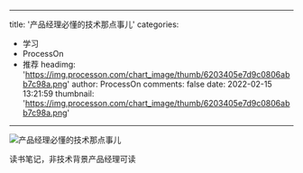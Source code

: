 
---
title: '产品经理必懂的技术那点事儿'
categories: 
 - 学习
 - ProcessOn
 - 推荐
headimg: 'https://img.processon.com/chart_image/thumb/6203405e7d9c0806abb7c98a.png'
author: ProcessOn
comments: false
date: 2022-02-15 13:21:59
thumbnail: 'https://img.processon.com/chart_image/thumb/6203405e7d9c0806abb7c98a.png'
---

<div>   
<img class="thumb" alt="产品经理必懂的技术那点事儿" src="https://img.processon.com/chart_image/thumb/6203405e7d9c0806abb7c98a.png" referrerpolicy="no-referrer">
<p>读书笔记，非技术背景产品经理可读</p>  
</div>
            